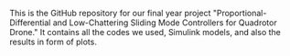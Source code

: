 This is the GitHub repository for our final year project "Proportional-Differential and Low-Chattering Sliding Mode Controllers for Quadrotor Drone." It contains all the codes we used, Simulink models, and also the results in form of plots.
